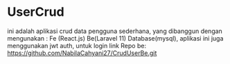 # UserCrud
ini adalah aplikasi crud data pengguna sederhana, yang dibanggun dengan mengunakan : Fe (React.js) Be(Laravel 11) Database(mysql), aplikasi ini juga  menggunakan jwt auth, untuk login
link Repo be: https://github.com/NabilaCahyani27/CrudUserBe.git
